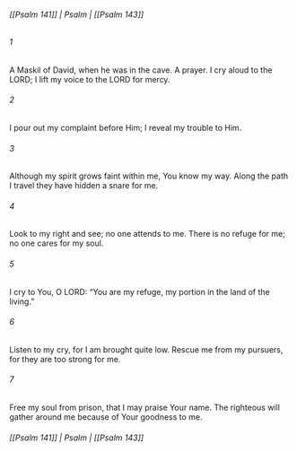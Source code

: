 ###### [[Psalm 141]] | Psalm | [[Psalm 143]]

###### 1
A Maskil of David, when he was in the cave. A prayer. I cry aloud to the LORD; I lift my voice to the LORD for mercy.
###### 2
I pour out my complaint before Him; I reveal my trouble to Him.
###### 3
Although my spirit grows faint within me, You know my way. Along the path I travel they have hidden a snare for me.
###### 4
Look to my right and see; no one attends to me. There is no refuge for me; no one cares for my soul.
###### 5
I cry to You, O LORD: “You are my refuge, my portion in the land of the living.”
###### 6
Listen to my cry, for I am brought quite low. Rescue me from my pursuers, for they are too strong for me.
###### 7
Free my soul from prison, that I may praise Your name. The righteous will gather around me because of Your goodness to me.

###### [[Psalm 141]] | Psalm | [[Psalm 143]]
